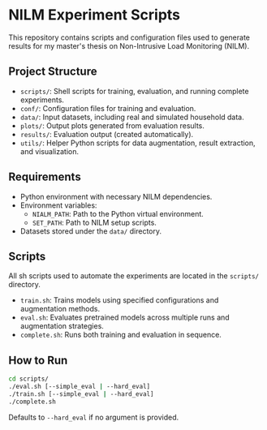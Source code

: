 # NILM Experiment Scripts

This repository contains scripts and configuration files used to generate results for my master's thesis on Non-Intrusive Load Monitoring (NILM).

## Project Structure

- `scripts/`: Shell scripts for training, evaluation, and running complete experiments.
- `conf/`: Configuration files for training and evaluation.
- `data/`: Input datasets, including real and simulated household data.
- `plots/`: Output plots generated from evaluation results.
- `results/`: Evaluation output (created automatically).
- `utils/`: Helper Python scripts for data augmentation, result extraction, and visualization.

## Requirements

- Python environment with necessary NILM dependencies.
- Environment variables:
  - `NIALM_PATH`: Path to the Python virtual environment.
  - `SET_PATH`: Path to NILM setup scripts.
- Datasets stored under the `data/` directory.

## Scripts

All sh scripts used to automate the experiments are located in the `scripts/` directory.

- `train.sh`: Trains models using specified configurations and augmentation methods.
- `eval.sh`: Evaluates pretrained models across multiple runs and augmentation strategies.
- `complete.sh`: Runs both training and evaluation in sequence.

## How to Run

```bash
cd scripts/
./eval.sh [--simple_eval | --hard_eval]
./train.sh [--simple_eval | --hard_eval]
./complete.sh
```

Defaults to `--hard_eval` if no argument is provided.